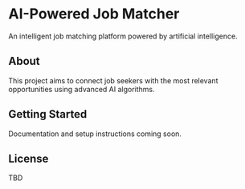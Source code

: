 # AI-Powered Job Matcher

An intelligent job matching platform powered by artificial intelligence.

## About

This project aims to connect job seekers with the most relevant opportunities using advanced AI algorithms.

## Getting Started

Documentation and setup instructions coming soon.

## License

TBD
